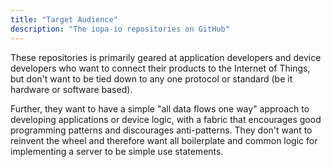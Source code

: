 ```yaml
---
title: "Target Audience"
description: "The iopa-io repositories on GitHub"
---
```

These repositories is primarily geared at application developers and device developers who want to connect their products to the Internet of Things, but don't want to be tied down to any one protocol or standard (be it hardware or software based).  

Further, they want to have a simple "all data flows one way" approach to developing applications or device logic, with a fabric that encourages good programming patterns and discourages anti-patterns.  They don't want to reinvent the wheel and therefore want all boilerplate and common logic for implementing a server to be simple use statements.